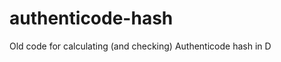 authenticode-hash
=================

Old code for calculating (and checking) Authenticode hash in D
